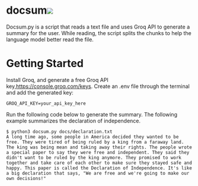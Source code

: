 # docsum![](https://github.com/Jamesduongrx/docsum/actions/workflows/test.yml/badge.svg)
Docsum.py is a script that reads a text file and uses Groq API to generate a summary for the user. While reading, the script splits the chunks to help the language model better read the file.

# Getting Started
Install Groq, and generate a free Groq API key,https://console.groq.com/keys. Create an .env file through the terminal and add the generated key:
```
GROQ_API_KEY=your_api_key_here
```


Run the following code below to generate the summary. The following example summarizes the declaration of independence.

```
$ python3 docsum.py docs/declaration.txt
A long time ago, some people in America decided they wanted to be free. They were tired of being ruled by a king from a faraway land. The king was being mean and taking away their rights. The people wrote a special paper to say they were free and independent. They said they didn't want to be ruled by the king anymore. They promised to work together and take care of each other to make sure they stayed safe and happy. This paper is called the Declaration of Independence. It's like a big declaration that says, "We are free and we're going to make our own decisions!"
```
